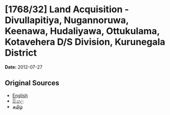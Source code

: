 # [1768/32] Land Acquisition - Divullapitiya, Nugannoruwa, Keenawa, Hudaliyawa, Ottukulama, Kotavehera D/S Division, Kurunegala District

**Date:** 2012-07-27

## Original Sources

- [English](https://documents.gov.lk/view/extra-gazettes/2012/7/1768-32_E.pdf)
- [සිංහල](https://documents.gov.lk/view/extra-gazettes/2012/7/1768-32_S.pdf)
- [தமிழ்](https://documents.gov.lk/view/extra-gazettes/2012/7/1768-32_T.pdf)
